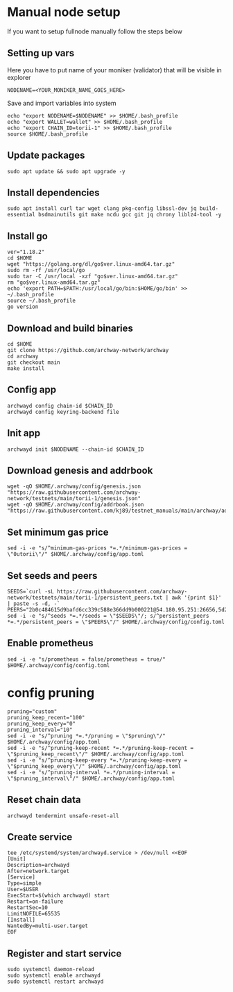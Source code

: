 # Manual node  setup
If you want to setup fullnode manually follow the steps below

## Setting up vars
Here you have to put name of your moniker (validator) that will be visible in explorer
```
NODENAME=<YOUR_MONIKER_NAME_GOES_HERE>
```

Save and import variables into system
```
echo "export NODENAME=$NODENAME" >> $HOME/.bash_profile
echo "export WALLET=wallet" >> $HOME/.bash_profile
echo "export CHAIN_ID=torii-1" >> $HOME/.bash_profile
source $HOME/.bash_profile
```

## Update packages
```
sudo apt update && sudo apt upgrade -y
```

## Install dependencies
```
sudo apt install curl tar wget clang pkg-config libssl-dev jq build-essential bsdmainutils git make ncdu gcc git jq chrony liblz4-tool -y
```

## Install go
```
ver="1.18.2"
cd $HOME
wget "https://golang.org/dl/go$ver.linux-amd64.tar.gz"
sudo rm -rf /usr/local/go
sudo tar -C /usr/local -xzf "go$ver.linux-amd64.tar.gz"
rm "go$ver.linux-amd64.tar.gz"
echo 'export PATH=$PATH:/usr/local/go/bin:$HOME/go/bin' >> ~/.bash_profile
source ~/.bash_profile
go version
```

## Download and build binaries
```
cd $HOME
git clone https://github.com/archway-network/archway
cd archway
git checkout main
make install
```

## Config app
```
archwayd config chain-id $CHAIN_ID
archwayd config keyring-backend file
```

## Init app
```
archwayd init $NODENAME --chain-id $CHAIN_ID
```

## Download genesis and addrbook
```
wget -qO $HOME/.archway/config/genesis.json "https://raw.githubusercontent.com/archway-network/testnets/main/torii-1/genesis.json"
wget -qO $HOME/.archway/config/addrbook.json "https://raw.githubusercontent.com/kj89/testnet_manuals/main/archway/addrbook.json"
```

## Set minimum gas price
```
sed -i -e "s/^minimum-gas-prices *=.*/minimum-gas-prices = \"0utorii\"/" $HOME/.archway/config/app.toml
```

## Set seeds and peers
```
SEEDS=`curl -sL https://raw.githubusercontent.com/archway-network/testnets/main/torii-1/persistent_peers.txt | awk '{print $1}' | paste -s -d, -`
PEERS="2b0c484615d9bafd6cc339c588e366dd9b000221@54.180.95.251:26656,5d221da2ebb37a6b37ee86581457061f17e0704e@165.232.143.157:26656,5ba7f9e0905a69003dca519da8dfed09dd12471a@157.230.121.70:26656"
sed -i -e "s/^seeds *=.*/seeds = \"$SEEDS\"/; s/^persistent_peers *=.*/persistent_peers = \"$PEERS\"/" $HOME/.archway/config/config.toml
```

## Enable prometheus
```
sed -i -e "s/prometheus = false/prometheus = true/" $HOME/.archway/config/config.toml
```

# config pruning
```
pruning="custom"
pruning_keep_recent="100"
pruning_keep_every="0"
pruning_interval="10"
sed -i -e "s/^pruning *=.*/pruning = \"$pruning\"/" $HOME/.archway/config/app.toml
sed -i -e "s/^pruning-keep-recent *=.*/pruning-keep-recent = \"$pruning_keep_recent\"/" $HOME/.archway/config/app.toml
sed -i -e "s/^pruning-keep-every *=.*/pruning-keep-every = \"$pruning_keep_every\"/" $HOME/.archway/config/app.toml
sed -i -e "s/^pruning-interval *=.*/pruning-interval = \"$pruning_interval\"/" $HOME/.archway/config/app.toml
```

## Reset chain data
```
archwayd tendermint unsafe-reset-all
```

## Create service
```
tee /etc/systemd/system/archwayd.service > /dev/null <<EOF
[Unit]
Description=archwayd
After=network.target
[Service]
Type=simple
User=$USER
ExecStart=$(which archwayd) start
Restart=on-failure
RestartSec=10
LimitNOFILE=65535
[Install]
WantedBy=multi-user.target
EOF
```

## Register and start service
```
sudo systemctl daemon-reload
sudo systemctl enable archwayd
sudo systemctl restart archwayd
```
